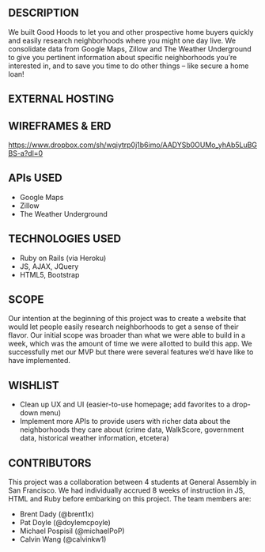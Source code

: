 
## DESCRIPTION
We built Good Hoods to let you and other prospective home buyers quickly and easily research neighborhoods where you might one day live. We consolidate data from Google Maps, Zillow and The Weather Underground to give you pertinent information about specific neighborhoods you’re interested in, and to save you time to do other things – like secure a home loan!

## EXTERNAL HOSTING


## WIREFRAMES & ERD
https://www.dropbox.com/sh/wqiytrp0j1b6imo/AADYSb0OUMo_yhAb5LuBGBS-a?dl=0

## APIs USED
- Google Maps
- Zillow
- The Weather Underground

## TECHNOLOGIES USED
- Ruby on Rails (via Heroku)
- JS, AJAX, JQuery
- HTML5, Bootstrap

## SCOPE
Our intention at the beginning of this project was to create a website that would let people easily research neighborhoods to get a sense of their flavor. Our initial scope was broader than what we were able to build in a week, which was the amount of time we were allotted to build this app. We successfully met our MVP but there were several features we’d have like to have implemented.

## WISHLIST
- Clean up UX and UI (easier-to-use homepage; add favorites to a drop-down menu)
- Implement more APIs to provide users with richer data about the neighborhoods they care about (crime data, WalkScore, government data, historical weather information, etcetera)

## CONTRIBUTORS
This project was a collaboration between 4 students at General Assembly in San Francisco. We had individually accrued 8 weeks of instruction in JS, HTML and Ruby before embarking on this project. The team members are:

- Brent Dady (@brent1x)
- Pat Doyle (@doylemcpoyle)
- Michael Pospisil (@michaelPoP)
- Calvin Wang (@calvinkw1)